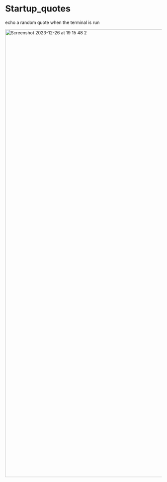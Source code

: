 # Startup_quotes
echo a random quote when the terminal is run



<img width="1440" alt="Screenshot 2023-12-26 at 19 15 48 2" src="https://github.com/CatX711/Startup_quotes/assets/104099162/5b41e512-7fb0-4442-b787-d67ade224c06">
